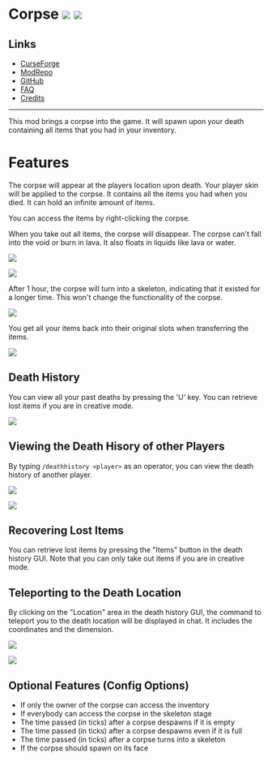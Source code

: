 # Corpse ![](http://cf.way2muchnoise.eu/full_316582_downloads.svg) ![](http://cf.way2muchnoise.eu/versions/316582.svg)

## Links
- [CurseForge](https://www.curseforge.com/minecraft/mc-mods/corpse)
- [ModRepo](https://modrepo.de/minecraft/corpse/overview)
- [GitHub](https://github.com/henkelmax/corpse)
- [FAQ](https://modrepo.de/minecraft/corpse/faq)
- [Credits](https://modrepo.de/minecraft/corpse/credits)

---

This mod brings a corpse into the game.
It will spawn upon your death containing all items that you had in your inventory.


# Features

The corpse will appear at the players location upon death.
Your player skin will be applied to the corpse.
It contains all the items you had when you died.
It can hold an infinite amount of items.

You can access the items by right-clicking the corpse.

When you take out all items, the corpse will disappear.
The corpse can't fall into the void or burn in lava.
It also floats in liquids like lava or water.

![](https://i.imgur.com/PbLRPZG.png)

![](https://i.imgur.com/6x9lhS5.png)

After 1 hour, the corpse will turn into a skeleton, indicating that it existed for a longer time.
This won't change the functionality of the corpse.

![](https://i.imgur.com/tDPoSPD.png)

You get all your items back into their original slots when transferring the items.

![](https://i.imgur.com/QaYgkb9.png)


## Death History

You can view all your past deaths by pressing the 'U' key.
You can retrieve lost items if you are in creative mode.

![](https://i.imgur.com/mg68xFT.png)


## Viewing the Death Hisory of other Players

By typing `/deathhistory <player>` as an operator, you can view the death history of another player.

![](https://i.imgur.com/RzYuMFX.png)

![](https://i.imgur.com/OaPMXl6.png)


## Recovering Lost Items

You can retrieve lost items by pressing the "Items" button in the death history GUI.
Note that you can only take out items if you are in creative mode.


## Teleporting to the Death Location

By clicking on the "Location" area in the death history GUI, the command to teleport you to the death location will be displayed in chat.
It includes the coordinates and the dimension.

![](https://i.imgur.com/EvRsWwp.png)

![](https://i.imgur.com/e7xZeen.png)


## Optional Features (Config Options)

- If only the owner of the corpse can access the inventory
- If everybody can access the corpse in the skeleton stage
- The time passed (in ticks) after a corpse despawns if it is empty
- The time passed (in ticks) after a corpse despawns even if it is full
- The time passed (in ticks) after a corpse turns into a skeleton
- If the corpse should spawn on its face

